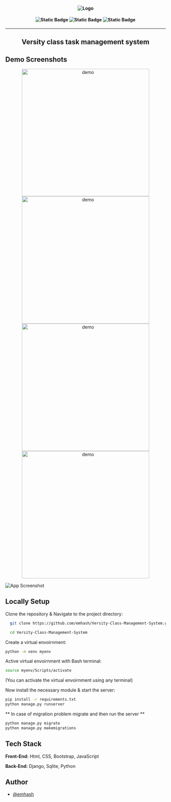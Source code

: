 <h4 align='center'>
  
![Logo](https://github.com/emhash/Mini-Project-Python_2022/assets/109217697/c94e6138-76fd-487f-a62a-9ba0cb5c2e8a)

</h4>

<h4 align='center'>
  
![Static Badge](https://img.shields.io/badge/version-1.0.0-red)
![Static Badge](https://img.shields.io/badge/university_class_task_management_system-blue)
![Static Badge](https://img.shields.io/badge/python-django-green)
</h4>

<hr>
<h2 align='center'> Versity class task management system </h2>

## Demo Screenshots

<div class="image-container">
<p align='center'>
<img alt="demo" width="400" src="https://github.com/emhash/Mini-Project-Python_2022/assets/109217697/3af3e280-4e5a-43ee-be56-cde7d4aa6a46">
<img alt="demo" width="400" src="https://github.com/emhash/Mini-Project-Python_2022/assets/109217697/a8f31d73-da7c-4c36-9348-c0fbe8efbac6">
<img alt="demo" width="400" src="https://github.com/emhash/Mini-Project-Python_2022/assets/109217697/56241c1b-3995-4def-9e8c-9b3238806dce">
<img alt="demo" width="400" src="https://github.com/emhash/Mini-Project-Python_2022/assets/109217697/1195905d-d885-41d4-a5ff-d7a5fe8c4ec0">
</p>
</div>

![App Screenshot](https://github.com/emhash/Mini-Project-Python_2022/assets/109217697/8434472f-afb6-4d0c-9eed-15ea24754167)



## Locally Setup

Clone the repository & Navigate to the project directory:

```bash
  git clone https://github.com/emhash/Versity-Class-Management-System.git

  cd Versity-Class-Management-System
```

Create a virtual envoirnment:
```bash 
python -m venv myenv
```
Active virtual envoirnment with Bash terminal:
```bash 
source myenv/Scripts/activate
```
(You can activate the virtual envoirnment using any terminal)

Now install the necessary module & start the server:
```bash 
pip install -r requirements.txt
python manage.py runserver

```
** In case of migration problem migrate and then run the server **
```bash 
python manage.py migrate
python manage.py makemigrations

```
## Tech Stack

**Front-End:** Html, CSS, Bootstrap, JavaScript

**Back-End:** Django, Sqlite, Python


## Author

- [@emhash](https://www.github.com/emhash)

